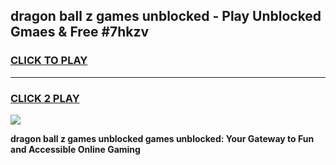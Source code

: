 
## dragon ball z games unblocked - Play Unblocked Gmaes & Free #7hkzv
<h3>
<a href="https://premium.freeplayer.one?title=dragon_ball_z_games_unblocked&ref=03M">CLICK TO PLAY</a></h3>
<hr>

<h3>
<a href="https://premium.freeplayer.one?title=dragon_ball_z_games_unblocked&ref=03M">CLICK 2 PLAY</a>
  
</h3>

<a href="https://premium.freeplayer.one?title=dragon_ball_z_games_unblocked&ref=03M"><img src="https://clearcache.store/games.png"></a>


**dragon ball z games unblocked games unblocked: Your Gateway to Fun and Accessible Online Gaming**
